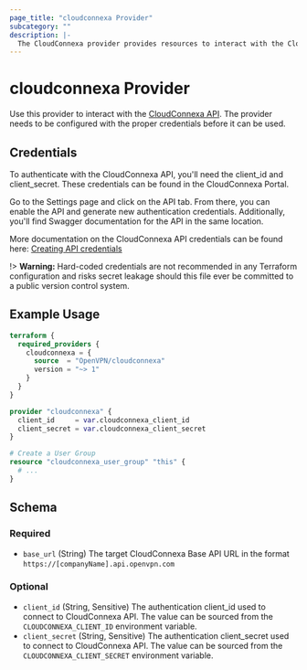 ```yaml
---
page_title: "cloudconnexa Provider"
subcategory: ""
description: |-
  The CloudConnexa provider provides resources to interact with the CloudConnexa API.
---
```


# cloudconnexa Provider

Use this provider to interact with the [CloudConnexa API](https://openvpn.net/cloud-docs/developer/index.html).
The provider needs to be configured with the proper credentials before it can be used.

## Credentials

To authenticate with the CloudConnexa API, you'll need the client_id and client_secret.
These credentials can be found in the CloudConnexa Portal.

Go to the Settings page and click on the API tab.
From there, you can enable the API and generate new authentication credentials.
Additionally, you'll find Swagger documentation for the API in the same location.

More documentation on the CloudConnexa API credentials can be found here:
[Creating API credentials](https://openvpn.net/cloud-docs/developer/creating-api-credentials.html)

!> **Warning:** Hard-coded credentials are not recommended in any Terraform
configuration and risks secret leakage should this file ever be committed to a
public version control system.

## Example Usage

```terraform
terraform {
  required_providers {
    cloudconnexa = {
      source  = "OpenVPN/cloudconnexa"
      version = "~> 1"
    }
  }
}

provider "cloudconnexa" {
  client_id     = var.cloudconnexa_client_id
  client_secret = var.cloudconnexa_client_secret
}

# Create a User Group
resource "cloudconnexa_user_group" "this" {
  # ...
}
```

<!-- schema generated by tfplugindocs -->
## Schema

### Required

- `base_url` (String) The target CloudConnexa Base API URL in the format `https://[companyName].api.openvpn.com`

### Optional

- `client_id` (String, Sensitive) The authentication client_id used to connect to CloudConnexa API. The value can be sourced from the `CLOUDCONNEXA_CLIENT_ID` environment variable.
- `client_secret` (String, Sensitive) The authentication client_secret used to connect to CloudConnexa API. The value can be sourced from the `CLOUDCONNEXA_CLIENT_SECRET` environment variable.

